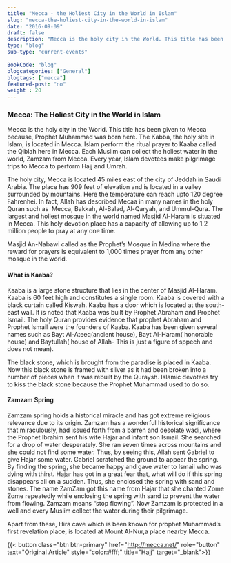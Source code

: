 ```yaml
--- 
title: "Mecca - the Holiest City in the World in Islam" 
slug: "mecca-the-holiest-city-in-the-world-in-islam"
date: "2016-09-09" 
draft: false 
description: "Mecca is the holy city in the World. This title has been given to Mecca because, Prophet Muhammad was born here." 
type: "blog"
sub-type: "current-events" 
 
BookCode: "blog"
blogcategories: ["General"]
blogtags: ["mecca"]
featured-post: "no"
weight : 20 
---  
```

 ### Mecca: The Holiest City in the World in Islam

Mecca is the holy city in the World. This title has been given to Mecca because, Prophet Muhammad was born here. The Kabba, the holy site in Islam, is located in Mecca. Islam perform the ritual prayer to Kaaba called the Qiblah here in Mecca. Each Muslim can collect the holiest water in the world, Zamzam from Mecca. Every year, Islam devotees make pilgrimage trips to Mecca to perform Hajj and Umrah. 

The holy city, Mecca is located 45 miles east of the city of Jeddah in Saudi Arabia. The place has 909 feet of elevation and is located in a valley surrounded by mountains. Here the temperature can reach upto 120 degree Fahrenhei. In fact, Allah has described Mecaa in many names in the holy Quran such as  Mecca, Bakkah, Al-Balad, Al-Qaryah, and Ummul-Qura. The largest and holiest mosque in the world named Masjid Al-Haram is situated in Mecca. This holy devotion place has a capacity of allowing up to 1.2 million people to pray at any one time. 

Masjid An-Nabawi called as the Prophet’s Mosque in Medina where the reward for prayers is equivalent to 1,000 times prayer from any other mosque in the world.

#### What is Kaaba?

Kaaba is a large stone structure that lies in the center of Masjid Al-Haram. Kaaba is 60 feet high and constitutes a single room. Kaaba is covered with a black curtain called Kiswah. Kaaba has a door which is located at the south-east wall. It is noted that Kaaba was built by Prophet Abraham and Prophet Ismail. The holy Quran provides evidence that prophet Abraham and Prophet Ismail were the founders of Kaaba. Kaaba has been given several names such as Bayt Al-Ateeq(ancient house), Bayt Al-Haram( honorable house) and Baytullah( house of Allah- This is just a figure of sppech and does not mean).

The black stone, which is brought from the paradise is placed in Kaaba. Now this black stone is framed with silver as it had been broken into a number of pieces when it was rebuilt by the Quraysh. Islamic devotees try to kiss the black stone because the Prophet Muhammad used to do so. 

#### Zamzam Spring

Zamzam spring holds a historical miracle and has got extreme religious relevance due to its origin. Zamzam has a wonderful historical significance that miraculously, had issued forth from a barren and desolate wadi, where the Prophet Ibrahim sent his wife Hajar and infant son Ismail. She searched for a drop of water desperately. She ran seven times across mountains and she could not find some water. Thus, by seeing this, Allah sent Gabriel to give Hajar some water. Gabriel scratched the ground to appear the spring. By finding the spring, she became happy and gave water to Ismail who was dying with thirst. Hajar has got in a great fear that, what will do if this spring disappears all on a sudden. Thus, she enclosed the spring with sand and stones. The name ZamZam got this name from Hajar that she chanted Zome Zome repeatedly while enclosing the spring with sand to prevent the water from flowing. Zamzam means “stop flowing”. Now Zamzam is protected in a well and every Muslim collect the water during their pilgrimage. 

Apart from these, Hira cave which is been known for prophet Muhammad’s first revelation place, is located at Mount Al-Nur,a place nearby Mecca. 

{{< button class="btn btn-primary" href="http://mecca.net/" role="button" text="Original Article" style="color:#fff;" title="Hajj" target="_blank">}}